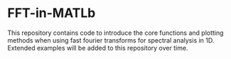 # FFT-in-MATLb

This repository contains code to introduce the core functions and plotting methods when using fast fourier transforms for spectral analysis in 1D. Extended examples will be added to this repository over time. 


